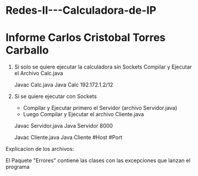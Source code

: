 # Redes-II---Calculadora-de-IP

# Informe Carlos Cristobal Torres Carballo

1) Si solo se quiere ejecutar la calculadora sin Sockets
	Compilar y Ejecutar el Archivo Calc.java
	
	Javac Calc.java
	Java Calc 192.172.1.2/12
	
2) Si se quiere ejecutar con Sockets
	- Compilar y Ejecutar primero el Servidor (archivo Servidor.java)
	- Luego Compilar y Ejecutar el archivo Cliente.java
	
	Javac Servidor.java
	Java Servidor 8000
	
	Javac Cliente.java
	Java Cliente #Host #Port
	
	
Explicacion de los archivos:

El Paquete "Errores" contiene las clases con las excepciones que lanzan el programa




